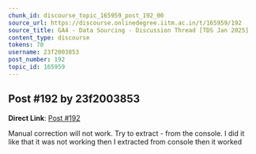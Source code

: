```yaml
---
chunk_id: discourse_topic_165959_post_192_00
source_url: https://discourse.onlinedegree.iitm.ac.in/t/165959/192
source_title: GA4 - Data Sourcing - Discussion Thread [TDS Jan 2025]
content_type: discourse
tokens: 70
username: 23f2003853
post_number: 192
topic_id: 165959
---
```


## Post #192 by 23f2003853

**Direct Link**: [Post #192](https://discourse.onlinedegree.iitm.ac.in/t/165959/192)

Manual correction will not work. Try to extract - from the console. I did it like that it was not working then I extracted from console then it worked

